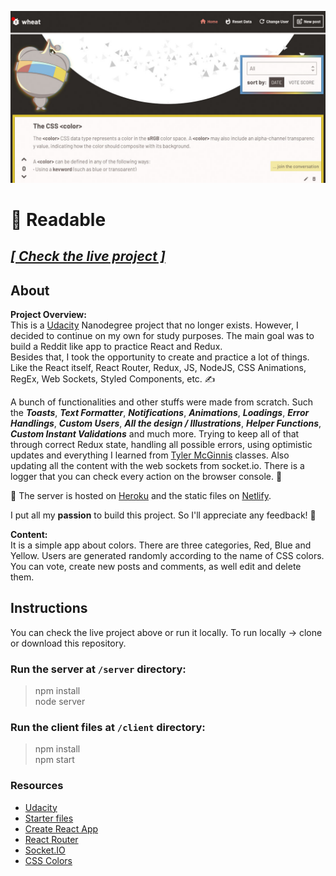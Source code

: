 ![Readable](https://raw.githubusercontent.com/dekisr/Udacity-ReactND-Readable/master/Readable.jpg)

# 🤖 Readable

## [**_[ Check the live project ]_**](https://dekisr-readable.netlify.com)

## About
**Project Overview:**  
This is a [Udacity](https://www.udacity.com) Nanodegree project that no longer exists. However, I decided to continue on my own for study purposes. The main goal was to build a Reddit like app to practice React and Redux.  
Besides that, I took the opportunity to create and practice a lot of things. Like the React itself, React Router, Redux, JS, NodeJS, CSS Animations, RegEx, Web Sockets, Styled Components, etc. ✍️

A bunch of functionalities and other stuffs were made from scratch. Such the _**Toasts**_, _**Text Formatter**_, _**Notifications**_, _**Animations**_, _**Loadings**_, _**Error Handlings**_, _**Custom Users**_, _**All the design / Illustrations**_, _**Helper Functions**_, _**Custom Instant Validations**_  and much more. Trying to keep all of that through correct Redux state, handling all possible errors, using optimistic updates and everything I learned from [Tyler McGinnis](https://tylermcginnis.com) classes. Also updating all the content with the web sockets from socket.io. There is a logger that you can check every action on the browser console. 💪

🚀 The server is hosted on [Heroku](https://www.heroku.com) and the static files on [Netlify](https://www.netlify.com).

I put all my **passion** to build this project. So I'll appreciate any feedback! 🙏

**Content:**  
It is a simple app about colors. There are three categories, Red, Blue and Yellow. Users are generated randomly according to the name of CSS colors. You can vote, create new posts and comments, as well edit and delete them.


## Instructions
You can check the live project above or run it locally.
To run locally -> clone or download this repository.

### Run the server at `/server` directory:
> npm install  
> node server

### Run the client files at `/client` directory:
> npm install  
> npm start

### Resources
* [Udacity](https://www.udacity.com)
* [Starter files](https://github.com/udacity/reactnd-project-readable-starter)
* [Create React App](https://github.com/facebook/create-react-app)
* [React Router](https://reacttraining.com/react-router)
* [Socket.IO](https://socket.io)
* [CSS Colors](https://developer.mozilla.org/pt-BR/docs/Web/CSS/color_value)